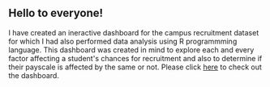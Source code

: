 ## Hello to everyone!
I have created an ineractive dashboard for the campus recruitment dataset for which I had also performed data analysis using R programmming language. This dashboard was created in mind to explore each and every factor affecting a student's chances for recruitment and also to determine if their payscale is affected by the same or not. Please click [here](https://public.tableau.com/views/CampusRecruitment_16763049257850/Dashboard1?:language=en-US&:display_count=n&:origin=viz_share_link) to check out the dashboard.
